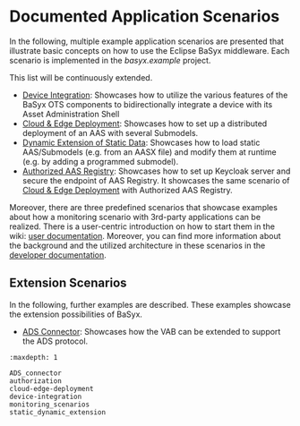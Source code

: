 # Documented Application Scenarios

In the following, multiple example application scenarios are presented that illustrate basic concepts on how to use the Eclipse BaSyx middleware. Each scenario is implemented in the *basyx.example* project.

This list will be continuously extended.


* [Device Integration](device-integration.md): Showcases how to utilize the various features of the BaSyx OTS components to bidirectionally integrate a device with its Asset Administration Shell
* [Cloud & Edge Deployment](cloud-edge-deployment.md): Showcases how to set up a distributed deployment of an AAS with several Submodels.
* [Dynamic Extension of Static Data](static_dynamic_extension.md): Showcases how to load static AAS/Submodels (e.g. from an AASX file) and modify them at runtime (e.g. by adding a programmed submodel).
* [Authorized AAS Registry](authorization.md): Showcases how to set up Keycloak server and secure the endpoint of AAS Registry. It showcases the same scenario of [Cloud & Edge Deployment](cloud-edge-deployment.md) with Authorized AAS Registry.

Moreover, there are three predefined scenarios that showcase examples about how a monitoring scenario with 3rd-party applications can be realized. There is a user-centric introduction on how to start them in the wiki: [user documentation](../../../../integrated%20end-user%20applications/monitoring_scenarios.md). Moreover, you can find more information about the background and the utilized architecture in these scenarios in the [developer documentation](monitoring_scenarios.md).

## Extension Scenarios
In the following, further examples are described. These examples showcase the extension possibilities of BaSyx.

* [ADS Connector](ADS_connector.md): Showcases how the VAB can be extended to support the ADS protocol.



```{toctree}
:maxdepth: 1

ADS_connector
authorization
cloud-edge-deployment
device-integration
monitoring_scenarios
static_dynamic_extension

```